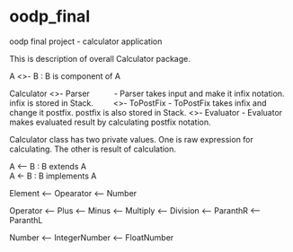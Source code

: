 # oodp_final
oodp final project - calculator application

This is description of overall Calculator package.


  A <>- B : B is component of A


Calculator <>- Parser            - Parser takes input and make it infix notation. infix is stored in Stack. 
           <>- ToPostFix         - ToPostFix takes infix and change it postfix. postfix is also stored in Stack.
           <>- Evaluator         - Evaluator makes evaluated result by calculating postfix notation.

Calculator class has two private values. One is raw expression for calculating. The other is result of calculation.
 

   A <-- B : B extends A    
   A <- B : B implements A   

 Element <-- Opearator
         <-- Number
 
 Operator <-- Plus
          <-- Minus
          <-- Multiply
          <-- Division
          <-- ParanthR
          <-- ParanthL
 
 Number <-- IntegerNumber
        <-- FloatNumber
